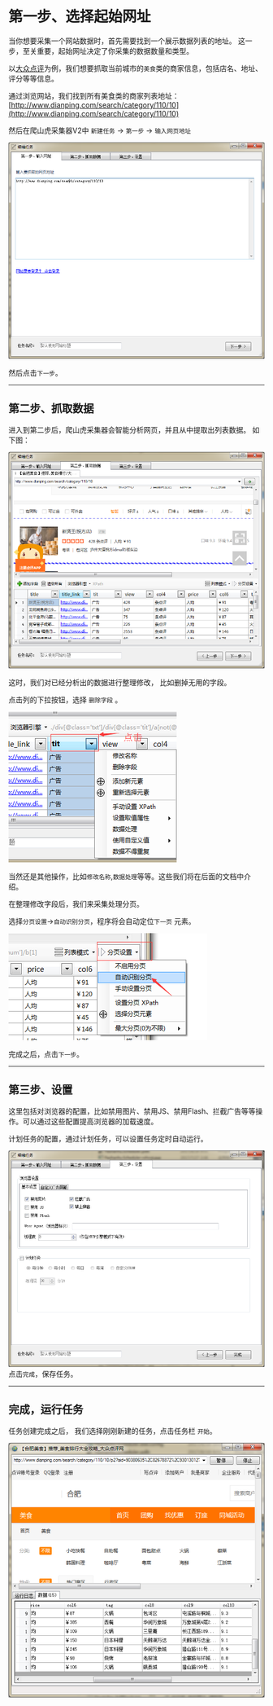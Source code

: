 # 第一步、选择起始网址

当你想要采集一个网站数据时，首先需要找到一个展示数据列表的地址。 这一步，至关重要，起始网址决定了你采集的数据数量和类型。

以[大众点评](http://www.dianping.com/)为例，我们想要抓取当前城市的`美食`类的商家信息，包括店名、地址、评分等等信息。

通过浏览网站，我们找到所有美食类的商家列表地址：
[http://www.dianping.com/search/category/110/10](http://www.dianping.com/search/category/110/10)

然后在爬山虎采集器V2中 `新建任务` -> `第一步` -> `输入网页地址`

![1](img/start_1.png)

然后点击`下一步`。

---

## 第二步、抓取数据

进入到第二步后，爬山虎采集器会智能分析网页，并且从中提取出列表数据。 如下图：

![2](img/start_2.png)

这时，我们对已经分析出的数据进行整理修改， 比如删掉无用的字段。

点击列的下拉按钮，选择 `删除字段` 。

![3](img/start_3.png)

当然还是其他操作，比如`修改名称`,`数据处理`等等。这些我们将在后面的文档中介绍。

在整理修改字段后，我们来采集处理分页。 

选择`分页设置`->`自动识别分页`，程序将会自动定位`下一页` 元素。

![4](img/start_4.png)

完成之后，点击`下一步`。

---

## 第三步、设置

这里包括对浏览器的配置，比如禁用图片、禁用JS、禁用Flash、拦截广告等等操作。可以通过这些配置提高浏览器的加载速度。 

计划任务的配置，通过计划任务，可以设置任务定时自动运行。

![5](img/start_5.png)
点击`完成`，保存任务。

---

## 完成，运行任务

任务创建完成之后， 我们选择刚刚新建的任务，点击任务栏 `开始`。

![7](img/start_7.png)
